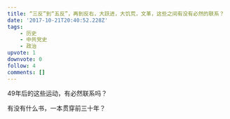 ```yaml
---
title: “三反”到“五反”，再到反右，大跃进，大饥荒，文革，这些之间有没有必然的联系？
date: '2017-10-21T20:40:52.228Z'
tags:
    - 历史
    - 中共党史
    - 政治
upvote: 1
downvote: 0
follow: 4
comments: []
---
```


49年后的这些运动，有必然联系吗？

有没有什么书，一本贯穿前三十年？
